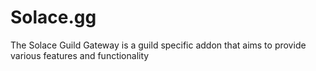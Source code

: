 # Solace.gg
The Solace Guild Gateway is a guild specific addon that aims to provide various features and functionality
